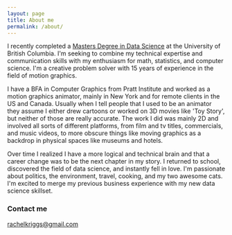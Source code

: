 ```yaml
---
layout: page
title: About me
permalink: /about/
---
```


I recently completed a [Masters Degree in Data Science](https://masterdatascience.science.ubc.ca/) at the University of British Columbia. I'm seeking to combine my technical expertise and communication skills with my enthusiasm for math, statistics, and computer science. I'm a creative problem solver with 15 years of experience in the field of motion graphics.

I have a BFA in Computer Graphics from Pratt Institute and worked as a motion graphics animator, mainly in New York and for remote clients in the US and Canada. Usually when I tell people that I used to be an animator they assume I either drew cartoons or worked on 3D movies like 'Toy Story', but neither of those are really accurate. The work I did was mainly 2D and involved all sorts of different platforms, from film and tv titles, commercials, and music videos, to more obscure things like moving graphics as a backdrop in physical spaces like museums and hotels.

Over time I realized I have a more logical and technical brain and that a career change was to be the next chapter in my story. I returned to school, discovered the field of data science, and instantly fell in love. I'm passionate about politics, the environment, travel, cooking, and my two awesome cats. I'm excited to merge my previous business experience with my new data science skillset.

### Contact me

[rachelkriggs@gmail.com](mailto:rachelkriggs@gmail.com)
